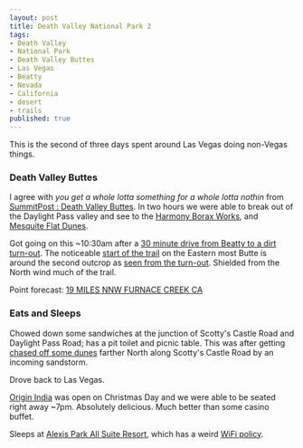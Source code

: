 ```yaml
---
layout: post
title: Death Valley National Park 2
tags:
- Death Valley
- National Park
- Death Valley Buttes
- Las Vegas
- Beatty
- Nevada
- California
- desert
- trails
published: true
---
```

This is the second of three days spent around Las Vegas doing non-Vegas things.

### Death Valley Buttes
I agree with _you get a whole lotta something for a whole lotta nothin_ from
[SummitPost : Death Valley Buttes](http://www.summitpost.org/death-valley-buttes/153730).
In two hours we were able to break out of the Daylight Pass valley and see to
the [Harmony Borax Works](http://www.nps.gov/deva/learn/historyculture/harmony.htm),
and [Mesquite Flat Dunes](http://www.nps.gov/deva/learn/nature/sand-dunes.htm).

Got going on this ~10:30am after a
[30 minute drive from Beatty to a dirt turn-out](https://goo.gl/maps/p0PCu).
The noticeable [start of the trail](https://www.dropbox.com/sc/rj2fpc9eoaor6vl/AAB-pkNQWH5Q0MM9dFUhxrHFa)
on the Eastern most Butte is around the second outcrop as
[seen from the turn-out](https://www.dropbox.com/sc/1aob5mih8vpbczh/AADFmN_etY5PpDLoOdalk3zVa).
Shielded from the North wind much of the trail.

Point forecast: [19 MILES NNW FURNACE CREEK CA](http://forecast.weather.gov/MapClick.php?lat=36.7112492&lon=-117.0044536)

### Eats and Sleeps
Chowed down some sandwiches at the junction of Scotty's Castle Road and
Daylight Pass Road; has a pit toilet and picnic table. This was after getting
[chased off some dunes](https://drive.google.com/open?id=0B611viYGQAn5YlBlckgxUXd3a0E)
farther North along Scotty's Castle Road by an incoming sandstorm.

Drove back to Las Vegas.

[Origin India](http://www.originindiarestaurant.com/) was open on Christmas Day
and we were able to be seated right away ~7pm. Absolutely delicious. Much better
than some casino buffet.

Sleeps at [Alexis Park All Suite Resort](http://www.alexispark.com/), which has
a weird [WiFi policy](https://twitter.com/jasonzerbe/status/548648332160417792).
